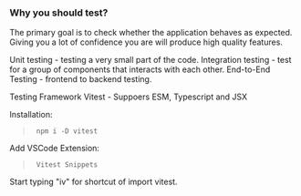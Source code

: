 ### Why you should test?
The primary goal is to check whether the application behaves as expected. Giving you a lot of confidence you are will produce high quality features.

Unit testing - testing a very small part of the code.
Integration testing - test for a group of components that interacts with each other.
End-to-End Testing - frontend to backend testing.

Testing Framework
Vitest - Suppoers ESM, Typescript and JSX

Installation: 
>      npm i -D vitest

Add VSCode Extension:
>      Vitest Snippets
Start typing "iv" for shortcut of import vitest.
